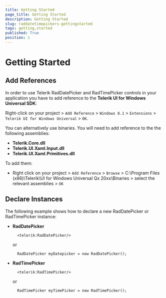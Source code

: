```yaml
---
title: Getting Started
page_title: Getting Started
description: Getting Started
slug: raddatetimepickers-gettingstarted
tags: getting,started
published: True
position: 1
---
```


# Getting Started

## Add References

In order to use Telerik RadDatePicker and RadTimePicker controls in your application you have to add reference to the **Telerik UI for Windows Universal SDK**:

Right-click on your project > `Add Reference` > `Windows 8.1` > `Extensions` > `Telerik UI for Windows Universal` > `OK`.

You can alternatively use binaries. You will need to add reference to the the following assemblies:

* **Telerik.Core.dll**
* **Telerik.UI.Xaml.Input.dll**
* **Telerik.UI.Xaml.Primitives.dll**

To add them:

* Right click on your project > `Add Reference` > `Browse` > C:\Program Files (x86)\Telerik\UI for Windows Universal Qx 20xx\Binaries > select the relevant assemblies > `OK`

## Declare Instances

The following example shows how to declare a new RadDatePicker or RadTimePicker instance:


* **RadDatePicker**

		<telerik:RadDatePicker/>

	or
	
		RadDatePicker myDatepicker = new RadDatePicker();
	
* **RadTimePicker**

		<telerik:RadTimePicker/>

	or

		RadTimePicker myTimePicker = new RadTimePicker();
